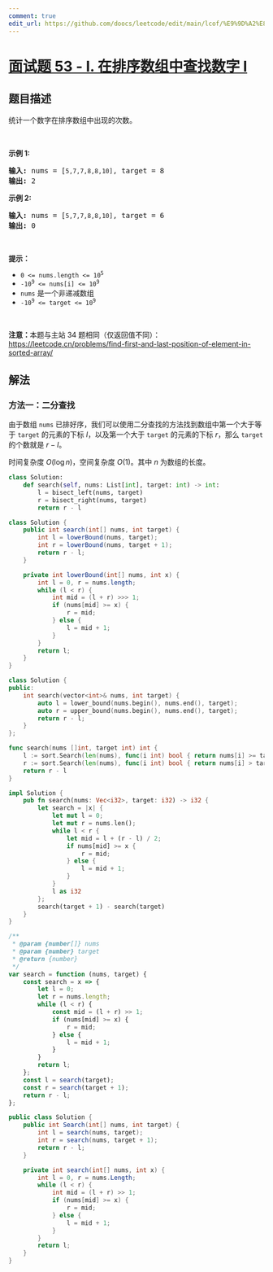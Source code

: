 ```yaml
---
comment: true
edit_url: https://github.com/doocs/leetcode/edit/main/lcof/%E9%9D%A2%E8%AF%95%E9%A2%9853%20-%20I.%20%E5%9C%A8%E6%8E%92%E5%BA%8F%E6%95%B0%E7%BB%84%E4%B8%AD%E6%9F%A5%E6%89%BE%E6%95%B0%E5%AD%97%20I/README.md
---
```


# [面试题 53 - I. 在排序数组中查找数字 I](https://leetcode.cn/problems/zai-pai-xu-shu-zu-zhong-cha-zhao-shu-zi-lcof/)

## 题目描述

<p>统计一个数字在排序数组中出现的次数。</p>

<p> </p>

<p><strong>示例 1:</strong></p>

<pre>
<strong>输入:</strong> nums = [<code>5,7,7,8,8,10]</code>, target = 8
<strong>输出:</strong> 2</pre>

<p><strong>示例 2:</strong></p>

<pre>
<strong>输入:</strong> nums = [<code>5,7,7,8,8,10]</code>, target = 6
<strong>输出:</strong> 0</pre>

<p> </p>

<p><strong>提示：</strong></p>

<ul>
	<li><code>0 <= nums.length <= 10<sup>5</sup></code></li>
	<li><code>-10<sup>9</sup> <= nums[i] <= 10<sup>9</sup></code></li>
	<li><code>nums</code> 是一个非递减数组</li>
	<li><code>-10<sup>9</sup> <= target <= 10<sup>9</sup></code></li>
</ul>

<p> </p>

<p><strong>注意：</strong>本题与主站 34 题相同（仅返回值不同）：<a href="https://leetcode.cn/problems/find-first-and-last-position-of-element-in-sorted-array/">https://leetcode.cn/problems/find-first-and-last-position-of-element-in-sorted-array/</a></p>

## 解法

### 方法一：二分查找

由于数组 `nums` 已排好序，我们可以使用二分查找的方法找到数组中第一个大于等于 `target` 的元素的下标 $l$，以及第一个大于 `target` 的元素的下标 $r$，那么 `target` 的个数就是 $r - l$。

时间复杂度 $O(\log n)$，空间复杂度 $O(1)$。其中 $n$ 为数组的长度。

<!-- tabs:start -->

```python
class Solution:
    def search(self, nums: List[int], target: int) -> int:
        l = bisect_left(nums, target)
        r = bisect_right(nums, target)
        return r - l
```

```java
class Solution {
    public int search(int[] nums, int target) {
        int l = lowerBound(nums, target);
        int r = lowerBound(nums, target + 1);
        return r - l;
    }

    private int lowerBound(int[] nums, int x) {
        int l = 0, r = nums.length;
        while (l < r) {
            int mid = (l + r) >>> 1;
            if (nums[mid] >= x) {
                r = mid;
            } else {
                l = mid + 1;
            }
        }
        return l;
    }
}
```

```cpp
class Solution {
public:
    int search(vector<int>& nums, int target) {
        auto l = lower_bound(nums.begin(), nums.end(), target);
        auto r = upper_bound(nums.begin(), nums.end(), target);
        return r - l;
    }
};
```

```go
func search(nums []int, target int) int {
	l := sort.Search(len(nums), func(i int) bool { return nums[i] >= target })
	r := sort.Search(len(nums), func(i int) bool { return nums[i] > target })
	return r - l
}
```

```rust
impl Solution {
    pub fn search(nums: Vec<i32>, target: i32) -> i32 {
        let search = |x| {
            let mut l = 0;
            let mut r = nums.len();
            while l < r {
                let mid = l + (r - l) / 2;
                if nums[mid] >= x {
                    r = mid;
                } else {
                    l = mid + 1;
                }
            }
            l as i32
        };
        search(target + 1) - search(target)
    }
}
```

```js
/**
 * @param {number[]} nums
 * @param {number} target
 * @return {number}
 */
var search = function (nums, target) {
    const search = x => {
        let l = 0;
        let r = nums.length;
        while (l < r) {
            const mid = (l + r) >> 1;
            if (nums[mid] >= x) {
                r = mid;
            } else {
                l = mid + 1;
            }
        }
        return l;
    };
    const l = search(target);
    const r = search(target + 1);
    return r - l;
};
```

```cs
public class Solution {
    public int Search(int[] nums, int target) {
        int l = search(nums, target);
        int r = search(nums, target + 1);
        return r - l;
    }

    private int search(int[] nums, int x) {
        int l = 0, r = nums.Length;
        while (l < r) {
            int mid = (l + r) >> 1;
            if (nums[mid] >= x) {
                r = mid;
            } else {
                l = mid + 1;
            }
        }
        return l;
    }
}
```

<!-- tabs:end -->

<!-- end -->
